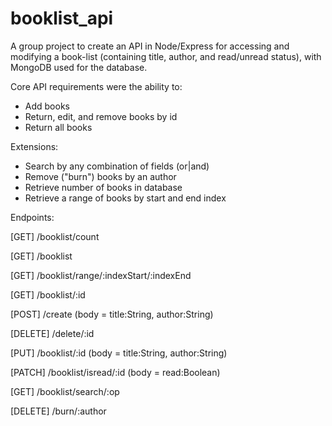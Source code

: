 # booklist_api

A group project to create an API in Node/Express for accessing and modifying a book-list (containing title, author, and read/unread status), with MongoDB used for the database.

Core API requirements were the ability to:
- Add books
- Return, edit, and remove books by id
- Return all books

Extensions:
- Search by any combination of fields (or|and)
- Remove ("burn") books by an author
- Retrieve number of books in database
- Retrieve a range of books by start and end index

Endpoints:

[GET] /booklist/count

[GET] /booklist

[GET] /booklist/range/:indexStart/:indexEnd

[GET] /booklist/:id

[POST] /create (body = title:String, author:String)

[DELETE] /delete/:id

[PUT] /booklist/:id (body = title:String, author:String)

[PATCH] /booklist/isread/:id (body = read:Boolean)

[GET] /booklist/search/:op

[DELETE] /burn/:author
